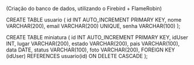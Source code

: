 (Criação do banco de dados, utilizando o Firebird + FlameRobin)

CREATE TABLE usuario (
    id INT AUTO_INCREMENT PRIMARY KEY,
    nome VARCHAR(200),
    email VARCHAR(200) UNIQUE,
    senha VARCHAR(100)
);

CREATE TABLE miniatura (
    id INT AUTO_INCREMENT PRIMARY KEY,
    idUser INT,
    lugar VARCHAR(200),
    estado VARCHAR(200),
    pais VARCHAR(100),
    data DATE,
    status VARCHAR(100),
    foto VARCHAR(200),
    FOREIGN KEY (idUser) REFERENCES usuario(id) ON DELETE CASCADE
);
